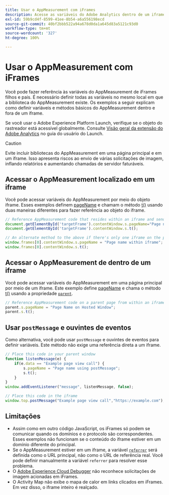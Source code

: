 ```yaml
---
title: Usar o AppMeasurement com iFrames
description: Acesse as variáveis do Adobe Analytics dentro de um iframe ou de uma página principal em um iframe.
exl-id: 59b9cd4f-8599-41ee-8b54-a6a556198ecd
source-git-commit: 40bf2bbb522a94a678d0da1a645d83a5121c93d0
workflow-type: tm+mt
source-wordcount: '327'
ht-degree: 100%

---
```


# Usar o AppMeasurement com iFrames

Você pode fazer referência às variáveis do AppMeasurement de iFrames filhos e pais. É necessário definir todas as variáveis no mesmo local em que a biblioteca do AppMeasurement existe. Os exemplos a seguir explicam como definir variáveis e métodos básicos do AppMeasurement dentro e fora de um iframe.

Se você usar o Adobe Experience Platform Launch, verifique se o objeto do rastreador está acessível globalmente. Consulte [Visão geral da extensão do Adobe Analytics](https://docs.adobe.com/content/help/pt-BR/launch/using/extensions-ref/adobe-extension/analytics-extension/overview.html) no guia do usuário do Launch.

>[!CAUTION]
>
>Evite incluir bibliotecas do AppMeasurement em uma página principal e em um iframe. Isso apresenta riscos ao envio de várias solicitações de imagem, inflando relatórios e aumentando chamadas de servidor faturáveis.

## Acessar o AppMeasurement localizado em um iframe

Você pode acessar variáveis do AppMeasurement por meio do objeto iframe. Esses exemplos definem [pageName](../vars/page-vars/pagename.md) e chamam o método [t()](../vars/functions/t-method.md) usando duas maneiras diferentes para fazer referência ao objeto do iframe.

```js
// Reference AppMeasurement code that resides within an iframe and send an image request
document.getElementById('targetFrame').contentWindow.s.pageName="Page name within iframe";
document.getElementById('targetFrame').contentWindow.s.t();

// An alternate method to the above if there's only one iframe on the page
window.frames[0].contentWindow.s.pageName = "Page name within iframe";
window.frames[0].contentWindow.s.t();
```

## Acessar o AppMeasurement de dentro de um iframe

Você pode acessar variáveis do AppMeasurement em uma página principal por meio de um iframe. Este exemplo define [pageName](../vars/page-vars/pagename.md) e chama o método [t()](../vars/functions/t-method.md) usando a propriedade [`parent`](https://www.w3schools.com/jsref/prop_win_parent.asp).

```js
// Reference AppMeasurement code on a parent page from within an iframe and send an image request
parent.s.pageName = "Page Name on Hosted Window";
parent.s.t();
```

## Usar `postMessage` e ouvintes de eventos

Como alternativa, você pode usar `postMessage` e ouvintes de eventos para definir variáveis. Este método não exige uma referência direta a um iframe.

```js
// Place this code in your parent window
function listenMessage(e) {
    if(e.data == "Example page view call") {
        s.pageName = "Page name using postMessage";
        s.t();
    }
}
window.addEventListener("message", listenMessage, false);

// Place this code in the iframe
window.top.postMessage("Example page view call","https://example.com");
```

## Limitações

* Assim como em outro código JavaScript, os iFrames só podem se comunicar quando os domínios e o protocolo são correspondentes. Esses exemplos não funcionam se o conteúdo do iframe estiver em um domínio diferente do principal.
* Se o AppMeasurement estiver em um iframe, a variável [`referrer`](../vars/page-vars/referrer.md) será definida como o URL principal, não como o URL de referência real. Você pode definir manualmente a variável `referrer` para resolver esse problema.
* O [Adobe Experience Cloud Debugger](https://docs.adobe.com/content/help/pt-BR/debugger/using/experience-cloud-debugger.html) não reconhece solicitações de imagem acionadas em iFrames.
* O Activity Map não exibe o mapa de calor em links clicados em iFrames. Em vez disso, o iframe inteiro é realçado.
